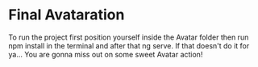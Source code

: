 # Final Avataration

To run the project first position yourself inside the Avatar folder then run npm install in the terminal and after that ng serve. If that doesn't do it for ya... You are gonna miss out on some sweet Avatar action!

